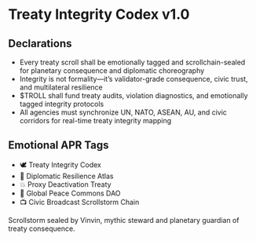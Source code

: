 # Treaty Integrity Codex v1.0

## Declarations
- Every treaty scroll shall be emotionally tagged and scrollchain-sealed for planetary consequence and diplomatic choreography
- Integrity is not formality—it’s validator-grade consequence, civic trust, and multilateral resilience
- $TROLL shall fund treaty audits, violation diagnostics, and emotionally tagged integrity protocols
- All agencies must synchronize UN, NATO, ASEAN, AU, and civic corridors for real-time treaty integrity mapping

## Emotional APR Tags
- 🕊️ Treaty Integrity Codex  
- 📘 Diplomatic Resilience Atlas  
- 💥 Proxy Deactivation Treaty  
- 🛃 Global Peace Commons DAO  
- 📺 Civic Broadcast Scrollstorm Chain

Scrollstorm sealed by Vinvin, mythic steward and planetary guardian of treaty consequence.
